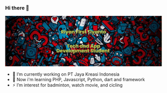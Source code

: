 ### Hi there 👋

<!--
**ryn-crypto/ryn-crypto** is a ✨ _special_ ✨ repository because its `README.md` (this file) appears on your GitHub profile.

Here are some ideas to get you started:

- 🔭 I’m currently working on PT Jaya Kreasi Indonesia
- 🌱 I’m currently learning PHP, Javascript, Python
- 👯 I’m looking to collaborate on ...
- 🤔 I’m looking for help with ...
- 💬 Ask me about ...
- 📫 How to reach me: ...
- 😄 Pronouns: ...
- ⚡ Fun fact: ...
-->


![logo](https://github.com/ryn-crypto/ryn-crypto/blob/master/banner.png) 

- 🔭 I’m currently working on PT Jaya Kreasi Indonesia
- 🌱 Now i'm learning PHP, Javascript, Python, dart and framework
- ⚡ I’m interest for badminton, watch movie, and cicling
